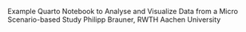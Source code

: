 Example Quarto Notebook to Analyse and Visualize Data from a Micro Scenario-based Study
Philipp Brauner, RWTH Aachen University
